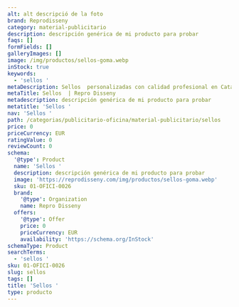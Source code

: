 ```yaml
---
alt: alt descripció de la foto
brand: Reprodisseny
category: material-publicitario
description: descripción genérica de mi producto para probar
faqs: []
formFields: []
galleryImages: []
image: /img/productos/sellos-goma.webp
inStock: true
keywords:
  - 'sellos '
metaDescription: Sellos  personalizadas con calidad profesional en Cataluña.
metaTitle: Sellos  | Repro Disseny
metadescription: descripción genérica de mi producto para probar
metatitle: 'Sellos '
nav: 'Sellos '
path: /categorias/publicitario-oficina/material-publicitario/sellos
price: 0
priceCurrency: EUR
ratingValue: 0
reviewCount: 0
schema:
  '@type': Product
  name: 'Sellos '
  description: descripción genérica de mi producto para probar
  image: 'https://reprodisseny.com/img/productos/sellos-goma.webp'
  sku: 01-OFICI-0026
  brand:
    '@type': Organization
    name: Repro Disseny
  offers:
    '@type': Offer
    price: 0
    priceCurrency: EUR
    availability: 'https://schema.org/InStock'
schemaType: Product
searchTerms:
  - 'sellos '
sku: 01-OFICI-0026
slug: sellos
tags: []
title: 'Sellos '
type: producto
---
```


